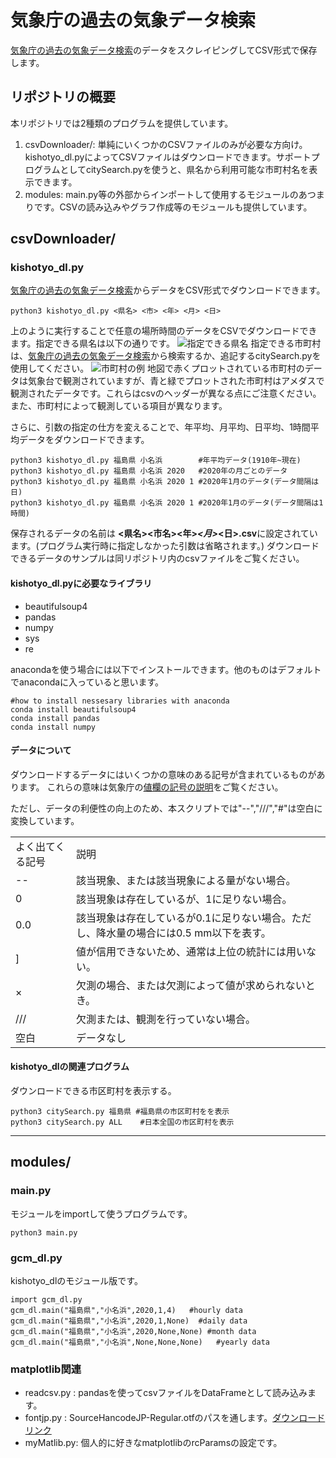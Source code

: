 # 気象庁の過去の気象データ検索
[気象庁の過去の気象データ検索](https://www.data.jma.go.jp/obd/stats/etrn/index.php)のデータをスクレイピングしてCSV形式で保存します。
## リポジトリの概要
本リポジトリでは2種類のプログラムを提供しています。
1. csvDownloader/: 単純にいくつかのCSVファイルのみが必要な方向け。kishotyo_dl.pyによってCSVファイルはダウンロードできます。サポートプログラムとしてcitySearch.pyを使うと、県名から利用可能な市町村名を表示できます。
2. modules: main.py等の外部からインポートして使用するモジュールのあつまりです。CSVの読み込みやグラフ作成等のモジュールも提供しています。

## csvDownloader/
### kishotyo_dl.py
[気象庁の過去の気象データ検索](https://www.data.jma.go.jp/obd/stats/etrn/index.php)からデータをCSV形式でダウンロードできます。

```
python3 kishotyo_dl.py <県名> <市> <年> <月> <日>
```
上のように実行することで任意の場所時間のデータをCSVでダウンロードできます。指定できる県名は以下の通りです。
![指定できる県名](https://www.data.jma.go.jp/obd/stats/data/image/map/map00.png "指定できる県名")
指定できる市町村は、[気象庁の過去の気象データ検索](https://www.data.jma.go.jp/obd/stats/etrn/index.php)から検索するか、追記するcitySearch.pyを使用してください。
![市町村の例](https://www.data.jma.go.jp/obd/stats/data/image/map/map36.png "市町村選択ページ例")
地図で赤くプロットされている市町村のデータは気象台で観測されていますが、青と緑でプロットされた市町村はアメダスで観測されたデータです。これらはcsvのヘッダーが異なる点にご注意ください。また、市町村によって観測している項目が異なります。


さらに、引数の指定の仕方を変えることで、年平均、月平均、日平均、1時間平均データをダウンロードできます。

```
python3 kishotyo_dl.py 福島県 小名浜        #年平均データ(1910年~現在)
python3 kishotyo_dl.py 福島県 小名浜 2020   #2020年の月ごとのデータ
python3 kishotyo_dl.py 福島県 小名浜 2020 1 #2020年1月のデータ(データ間隔は日)
python3 kishotyo_dl.py 福島県 小名浜 2020 1 #2020年1月のデータ(データ間隔は1時間)
```
保存されるデータの名前は **<県名><市名><年>_<月>_<日>.csv**に設定されています。(プログラム実行時に指定しなかった引数は省略されます。)
ダウンロードできるデータのサンプルは同リポジトリ内のcsvファイルをご覧ください。


#### kishotyo_dl.pyに必要なライブラリ
- beautifulsoup4
- pandas
- numpy
- sys
- re

anacondaを使う場合には以下でインストールできます。他のものはデフォルトでanacondaに入っていると思います。

```
#how to install nessesary libraries with anaconda
conda install beautifulsoup4
conda install pandas
conda install numpy
```

#### データについて
ダウンロードするデータにはいくつかの意味のある記号が含まれているものがあります。
これらの意味は気象庁の[値欄の記号の説明](https://www.data.jma.go.jp/obd/stats/data/mdrr/man/remark.html)をご覧ください。

ただし、データの利便性の向上のため、本スクリプトでは"--","///","#"は空白に変換しています。

|                |                                                                                     |
|----------------|-------------------------------------------------------------------------------------|
|よく出てくる記号|説明                                                                                 |
|--              |該当現象、または該当現象による量がない場合。                                         |
|0               |該当現象は存在しているが、1に足りない場合。                                          |
|0.0             |該当現象は存在しているが0.1に足りない場合。ただし、降水量の場合には0.5 mm以下を表す。|
|]               |値が信用できないため、通常は上位の統計には用いない。                                 |
|×              |欠測の場合、または欠測によって値が求められないとき。                                 |
|///             |欠測または、観測を行っていない場合。                                                 |
|空白            |データなし                                                                           |

#### kishotyo_dlの関連プログラム
ダウンロードできる市区町村を表示する。

```
python3 citySearch.py 福島県 #福島県の市区町村をを表示
python3 citySearch.py ALL    #日本全国の市区町村を表示
```
******


## modules/
### main.py
モジュールをimportして使うプログラムです。

```
python3 main.py
```
### gcm_dl.py
kishotyo_dlのモジュール版です。

```
import gcm_dl.py
gcm_dl.main("福島県","小名浜",2020,1,4)   #hourly data
gcm_dl.main("福島県","小名浜",2020,1,None)  #daily data
gcm_dl.main("福島県","小名浜",2020,None,None) #month data
gcm_dl.main("福島県","小名浜",None,None,None)   #yearly data
```

### matplotlib関連
- readcsv.py : pandasを使ってcsvファイルをDataFrameとして読み込みます。
- fontjp.py  : SourceHancodeJP-Regular.otfのパスを通します。[ダウンロードリンク](https://codeload.github.com/adobe-fonts/source-han-code-jp/zip/2.000R)
- myMatlib.py: 個人的に好きなmatplotlibのrcParamsの設定です。
